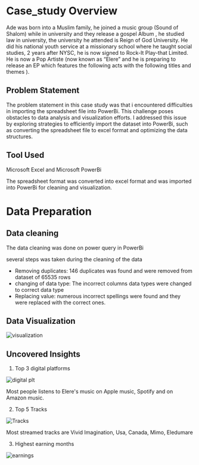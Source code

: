 # Case_study Overview
Ade was born into a Muslim family, he joined a music group (Sound of Shalom) while in university and they release a gospel Album , he studied law in university, the university he attended is Reign of God University. 
He did his national youth service at a missionary school where he taught social studies, 2 years after NYSC, he is now signed to Rock-It Play-that Limited. 
He is now a Pop Artiste (now known as “Elere” and he is preparing to release an EP which features the following acts with the following titles and themes ).

## Problem Statement
The problem statement in this case study was that i encountered difficulties in importing the spreadsheet file into PowerBi. This challenge poses obstacles to data analysis and visualization efforts. I addressed this issue by exploring strategies to efficiently import the dataset into PowerBi, such as converting the spreadsheet file to excel format and optimizing the data structures.

## Tool Used
Microsoft Excel and Microsoft PowerBi

The spreadsheet format was converted into excel format and was imported into PowerBi for cleaning and visualization.

# Data Preparation
## Data cleaning
The data cleaning was done on power query in PowerBi

several steps was taken during the cleaning of the data
- Removing duplicates: 146 duplicates was found and were removed from dataset of 65535 rows
- changing of data type: The incorrect columns data types were changed to correct data type
- Replacing value: numerous incorrect spellings were found and they were replaced with the correct ones.

## Data Visualization
![visualization](https://github.com/AdekunleOjo/Case_study/assets/55541028/89adc121-91e1-43c4-b691-e0498ddfc535)

## Uncovered Insights
1. Top 3 digital platforms

![digital plt](https://github.com/AdekunleOjo/Case_study/assets/55541028/2a471ab5-1fa7-434b-ae2e-2928a124be8c)

Most people listens to Elere's music on Apple music, Spotify and on Amazon music.

2. Top 5 Tracks

![Tracks](https://github.com/AdekunleOjo/Case_study/assets/55541028/be0249e5-1c00-4156-b68a-2ad0d816f43f)

Most streamed tracks are Vivid Imagination, Usa, Canada, Mimo, Eledumare

3. Highest earning months

![earnings](https://github.com/AdekunleOjo/Case_study/assets/55541028/9165f07b-55b6-44df-b24d-1a26fe41f13c)




